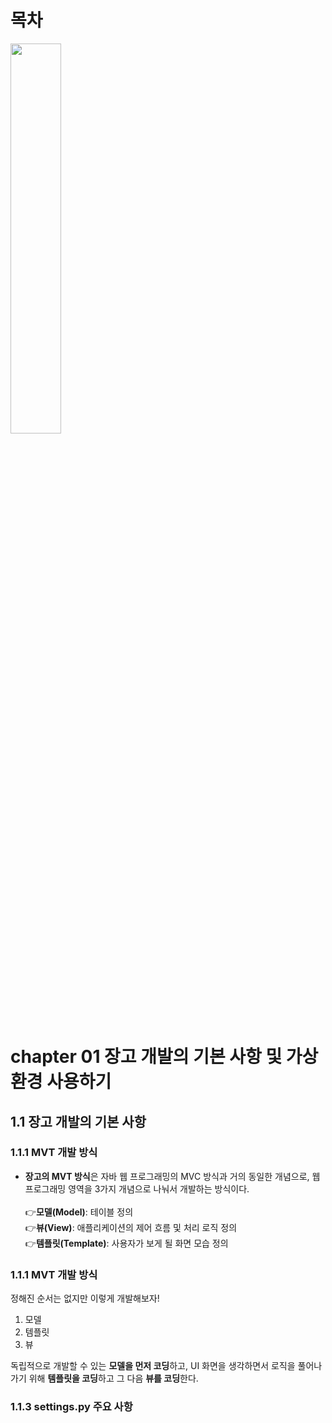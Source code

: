 # 목차

<img src="https://user-images.githubusercontent.com/55045377/144027246-f194644b-60b3-4347-a0b7-d397bffa2a15.png" width=40%>

# chapter 01 장고 개발의 기본 사항 및 가상 환경 사용하기
## 1.1 장고 개발의 기본 사항
### 1.1.1 MVT 개발 방식
* **장고의 MVT 방식**은 자바 웹 프로그래밍의 MVC 방식과 거의 동일한 개념으로, 웹 프로그래밍 영역을 3가지 개념으로 나눠서 개발하는 방식이다.<br><br>
👉**모델(Model)**: 테이블 정의<br>
👉**뷰(View)**: 애플리케이션의 제어 흐름 및 처리 로직 정의<br>
👉**템플릿(Template)**: 사용자가 보게 될 화면 모습 정의

### 1.1.1 MVT 개발 방식
정해진 순서는 없지만 이렇게 개발해보자!<br>
1. 모델
2. 템플릿
3. 뷰

독립적으로 개발할 수 있는 **모델을 먼저 코딩**하고, UI 화면을 생각하면서 로직을 풀어나가기 위해 **템플릿을 코딩**하고 그 다음 **뷰를 코딩**한다.

### 1.1.3 settings.py 주요 사항

